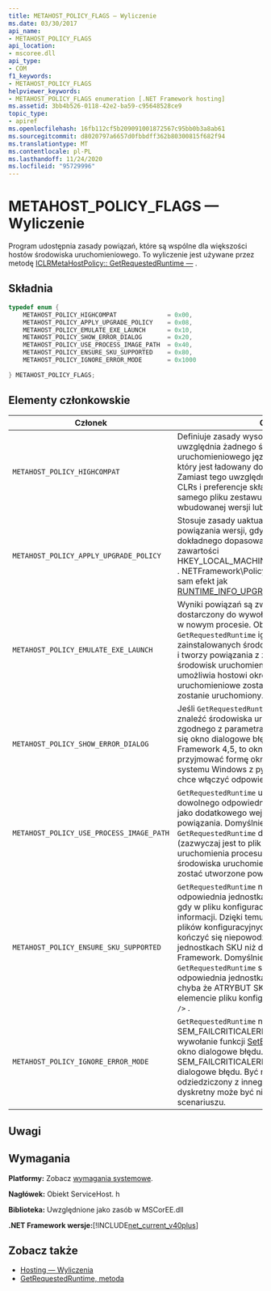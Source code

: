 ```yaml
---
title: METAHOST_POLICY_FLAGS — Wyliczenie
ms.date: 03/30/2017
api_name:
- METAHOST_POLICY_FLAGS
api_location:
- mscoree.dll
api_type:
- COM
f1_keywords:
- METAHOST_POLICY_FLAGS
helpviewer_keywords:
- METAHOST_POLICY_FLAGS enumeration [.NET Framework hosting]
ms.assetid: 3bb4b526-0118-42e2-ba59-c95648528ce9
topic_type:
- apiref
ms.openlocfilehash: 16fb112cf5b209091001872567c95bb0b3a8ab61
ms.sourcegitcommit: d8020797a6657d0fbbdff362b80300815f682f94
ms.translationtype: MT
ms.contentlocale: pl-PL
ms.lasthandoff: 11/24/2020
ms.locfileid: "95729996"
---
```

# <a name="metahost_policy_flags-enumeration"></a>METAHOST_POLICY_FLAGS — Wyliczenie

Program udostępnia zasady powiązań, które są wspólne dla większości hostów środowiska uruchomieniowego. To wyliczenie jest używane przez metodę [ICLRMetaHostPolicy:: GetRequestedRuntime —](iclrmetahostpolicy-getrequestedruntime-method.md) .  
  
## <a name="syntax"></a>Składnia  
  
```cpp  
typedef enum {  
    METAHOST_POLICY_HIGHCOMPAT              = 0x00,  
    METAHOST_POLICY_APPLY_UPGRADE_POLICY    = 0x08,  
    METAHOST_POLICY_EMULATE_EXE_LAUNCH      = 0x10,  
    METAHOST_POLICY_SHOW_ERROR_DIALOG       = 0x20,  
    METAHOST_POLICY_USE_PROCESS_IMAGE_PATH  = 0x40,  
    METAHOST_POLICY_ENSURE_SKU_SUPPORTED    = 0x80,  
    METAHOST_POLICY_IGNORE_ERROR_MODE       = 0x1000  
  
} METAHOST_POLICY_FLAGS;  
```  
  
## <a name="members"></a>Elementy członkowskie  
  
|Członek|Opis|  
|------------|-----------------|  
|`METAHOST_POLICY_HIGHCOMPAT`|Definiuje zasady wysokiej zgodności, które nie uwzględnia żadnego środowiska uruchomieniowego języka wspólnego (CLR), który jest ładowany do bieżącego procesu. Zamiast tego uwzględnia tylko zainstalowaną CLRs i preferencje składnika, jak wynika z samego pliku zestawu, zadeklarowanej wbudowanej wersji lub pliku konfiguracji.|  
|`METAHOST_POLICY_APPLY_UPGRADE_POLICY`|Stosuje zasady uaktualniania do wyniku powiązania wersji, gdy nie znaleziono dokładnego dopasowania, na podstawie zawartości HKEY_LOCAL_MACHINE\SOFTWARE\Microsoft\\ . NETFramework\Policy\Upgrades. Ma to taki sam efekt jak [RUNTIME_INFO_UPGRADE_VERSION](runtime-info-flags-enumeration.md).|  
|`METAHOST_POLICY_EMULATE_EXE_LAUNCH`|Wyniki powiązań są zwracane, jeśli obraz dostarczony do wywołania został uruchomiony w nowym procesie. Obecnie program `GetRequestedRuntime` ignoruje zestaw zainstalowanych środowisk uruchomieniowych i tworzy powiązania z zestawem instalowanych środowisk uruchomieniowych. Ta flaga umożliwia hostowi określenie, które środowisko uruchomieniowe zostanie powiązane z tym, gdy zostanie uruchomiony.|  
|`METAHOST_POLICY_SHOW_ERROR_DIALOG`|Jeśli `GetRequestedRuntime` program nie może znaleźć środowiska uruchomieniowego zgodnego z parametrami wejściowymi, pojawia się okno dialogowe błędu. Począwszy od .NET Framework 4,5, to okno dialogowe błędu może przyjmować formę okna dialogowego funkcji systemu Windows z pytaniem, czy użytkownik chce włączyć odpowiednią funkcję.|  
|`METAHOST_POLICY_USE_PROCESS_IMAGE_PATH`|`GetRequestedRuntime` używa obrazu procesu (i dowolnego odpowiedniego pliku konfiguracji) jako dodatkowego wejścia do procesu powiązania. Domyślnie program nie wraca `GetRequestedRuntime` do ścieżki obrazu procesu (zazwyczaj jest to plik exe używany do uruchomienia procesu) podczas określania środowiska uruchomieniowego, z którym ma zostać utworzone powiązanie.|  
|`METAHOST_POLICY_ENSURE_SKU_SUPPORTED`|`GetRequestedRuntime` należy sprawdzić, czy odpowiednia jednostka SKU jest zainstalowana, gdy w pliku konfiguracji nie ma dostępnych informacji. Dzięki temu aplikacje, które nie mają plików konfiguracyjnych, mogą bezpiecznie kończyć się niepowodzeniem w mniejszych jednostkach SKU niż domyślna instalacja .NET Framework. Domyślnie program nie `GetRequestedRuntime` sprawdza, czy odpowiednia jednostka SKU jest zainstalowana, chyba że ATRYBUT SKU jest określony w elemencie pliku konfiguracji `<supportedRuntime />` .|  
|`METAHOST_POLICY_IGNORE_ERROR_MODE`|`GetRequestedRuntime` należy zignorować SEM_FAILCRITICALERRORS (ustawiane przez wywołanie funkcji [SetErrorMode](/windows/win32/api/errhandlingapi/nf-errhandlingapi-seterrormode) ) i wyświetlić okno dialogowe błędu. Domyślnie SEM_FAILCRITICALERRORS pomija okno dialogowe błędu. Być może został on odziedziczony z innego procesu, a błąd dyskretny może być niepożądany w Twoim scenariuszu.|  
  
## <a name="remarks"></a>Uwagi  
  
## <a name="requirements"></a>Wymagania  

 **Platformy:** Zobacz [wymagania systemowe](../../get-started/system-requirements.md).  
  
 **Nagłówek:** Obiekt ServiceHost. h  
  
 **Biblioteka:** Uwzględnione jako zasób w MSCorEE.dll  
  
 **.NET Framework wersje:**[!INCLUDE[net_current_v40plus](../../../../includes/net-current-v40plus-md.md)]  
  
## <a name="see-also"></a>Zobacz także

- [Hosting — Wyliczenia](hosting-enumerations.md)
- [GetRequestedRuntime, metoda](iclrmetahostpolicy-getrequestedruntime-method.md)

